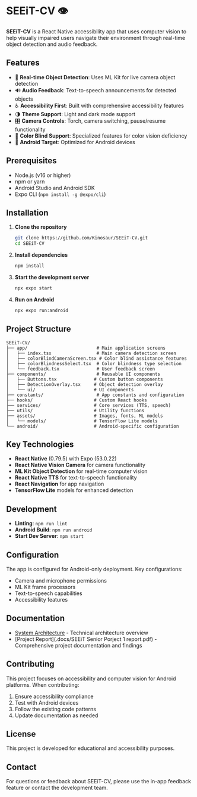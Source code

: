 # SEEiT-CV 👁️

**SEEiT-CV** is a React Native accessibility app that uses computer vision to help visually impaired users navigate their environment through real-time object detection and audio feedback.

## Features

- 🎥 **Real-time Object Detection**: Uses ML Kit for live camera object detection
- 🔊 **Audio Feedback**: Text-to-speech announcements for detected objects
- ♿ **Accessibility First**: Built with comprehensive accessibility features
- 🌗 **Theme Support**: Light and dark mode support
- 🎛️ **Camera Controls**: Torch, camera switching, pause/resume functionality
- 🔄 **Color Blind Support**: Specialized features for color vision deficiency
- 📱 **Android Target**: Optimized for Android devices

## Prerequisites

- Node.js (v16 or higher)
- npm or yarn
- Android Studio and Android SDK
- Expo CLI (`npm install -g @expo/cli`)

## Installation

1. **Clone the repository**
   ```bash
   git clone https://github.com/Kinosaur/SEEiT-CV.git
   cd SEEiT-CV
   ```

2. **Install dependencies**
   ```bash
   npm install
   ```

3. **Start the development server**
   ```bash
   npx expo start
   ```

4. **Run on Android**
   ```bash
   npx expo run:android
   ```

## Project Structure

```
SEEiT-CV/
├── app/                          # Main application screens
│   ├── index.tsx                 # Main camera detection screen
│   ├── colorBlindCameraScreen.tsx # Color blind assistance features
│   ├── colorBlindnessSelect.tsx  # Color blindness type selection
│   └── feedback.tsx              # User feedback screen
├── components/                   # Reusable UI components
│   ├── Buttons.tsx              # Custom button components
│   ├── DetectionOverlay.tsx     # Object detection overlay
│   └── ui/                      # UI components
├── constants/                    # App constants and configuration
├── hooks/                       # Custom React hooks
├── services/                    # Core services (TTS, speech)
├── utils/                       # Utility functions
├── assets/                      # Images, fonts, ML models
│   └── models/                  # TensorFlow Lite models
└── android/                     # Android-specific configuration
```

## Key Technologies

- **React Native** (0.79.5) with Expo (53.0.22)
- **React Native Vision Camera** for camera functionality
- **ML Kit Object Detection** for real-time computer vision
- **React Native TTS** for text-to-speech functionality
- **React Navigation** for app navigation
- **TensorFlow Lite** models for enhanced detection

## Development

- **Linting**: `npm run lint`
- **Android Build**: `npm run android`
- **Start Dev Server**: `npm start`

## Configuration

The app is configured for Android-only deployment. Key configurations:
- Camera and microphone permissions
- ML Kit frame processors
- Text-to-speech capabilities
- Accessibility features

## Documentation

- [System Architecture](./app/system_architecture.md) - Technical architecture overview
- [Project Report](.docs/SEEiT Senior Porject 1 report.pdf) - Comprehensive project documentation and findings

## Contributing

This project focuses on accessibility and computer vision for Android platforms. When contributing:

1. Ensure accessibility compliance
2. Test with Android devices
3. Follow the existing code patterns
4. Update documentation as needed

## License

This project is developed for educational and accessibility purposes.

## Contact

For questions or feedback about SEEiT-CV, please use the in-app feedback feature or contact the development team.
